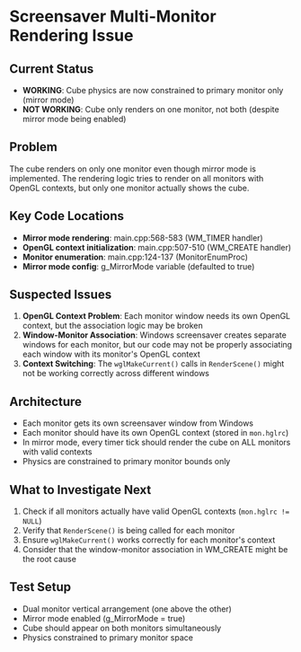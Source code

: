 # Screensaver Multi-Monitor Rendering Issue

## Current Status
- **WORKING**: Cube physics are now constrained to primary monitor only (mirror mode)
- **NOT WORKING**: Cube only renders on one monitor, not both (despite mirror mode being enabled)

## Problem
The cube renders on only one monitor even though mirror mode is implemented. The rendering logic tries to render on all monitors with OpenGL contexts, but only one monitor actually shows the cube.

## Key Code Locations
- **Mirror mode rendering**: main.cpp:568-583 (WM_TIMER handler)
- **OpenGL context initialization**: main.cpp:507-510 (WM_CREATE handler) 
- **Monitor enumeration**: main.cpp:124-137 (MonitorEnumProc)
- **Mirror mode config**: g_MirrorMode variable (defaulted to true)

## Suspected Issues
1. **OpenGL Context Problem**: Each monitor window needs its own OpenGL context, but the association logic may be broken
2. **Window-Monitor Association**: Windows screensaver creates separate windows for each monitor, but our code may not be properly associating each window with its monitor's OpenGL context
3. **Context Switching**: The `wglMakeCurrent()` calls in `RenderScene()` might not be working correctly across different windows

## Architecture
- Each monitor gets its own screensaver window from Windows
- Each monitor should have its own OpenGL context (stored in `mon.hglrc`)
- In mirror mode, every timer tick should render the cube on ALL monitors with valid contexts
- Physics are constrained to primary monitor bounds only

## What to Investigate Next
1. Check if all monitors actually have valid OpenGL contexts (`mon.hglrc != NULL`)
2. Verify that `RenderScene()` is being called for each monitor
3. Ensure `wglMakeCurrent()` works correctly for each monitor's context
4. Consider that the window-monitor association in WM_CREATE might be the root cause

## Test Setup
- Dual monitor vertical arrangement (one above the other)
- Mirror mode enabled (g_MirrorMode = true)
- Cube should appear on both monitors simultaneously
- Physics constrained to primary monitor space